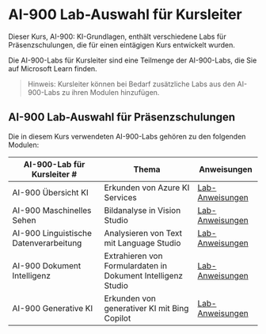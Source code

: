 # AI-900 Lab-Auswahl für Kursleiter

Dieser Kurs, AI-900: KI-Grundlagen, enthält verschiedene Labs für Präsenzschulungen, die für einen eintägigen Kurs entwickelt wurden.

Die AI-900-Labs für Kursleiter sind eine Teilmenge der AI-900-Labs, die Sie auf Microsoft Learn finden.

> Hinweis: Kursleiter können bei Bedarf zusätzliche Labs aus den AI-900-Labs zu ihren Modulen hinzufügen.

## AI-900 Lab-Auswahl für Präsenzschulungen

Die in diesem Kurs verwendeten AI-900-Labs gehören zu den folgenden Modulen: 

| AI-900-Lab für Kursleiter # | Thema | Anweisungen |
| --- | --- | --- |
| AI-900 Übersicht KI | Erkunden von Azure KI Services | [Lab-Anweisungen](https://go.microsoft.com/fwlink/?linkid=2250253) |
| AI-900 Maschinelles Sehen | Bildanalyse in Vision Studio | [Lab-Anweisungen](https://go.microsoft.com/fwlink/?linkid=2250145) |
| AI-900 Linguistische Datenverarbeitung | Analysieren von Text mit Language Studio | [Lab-Anweisungen](https://go.microsoft.com/fwlink/?linkid=2250314) |
| AI-900 Dokument Intelligenz | Extrahieren von Formulardaten in Dokument Intelligenz Studio | [Lab-Anweisungen](https://go.microsoft.com/fwlink/?linkid=2250315) |
| AI-900 Generative KI | Erkunden von generativer KI mit Bing Copilot | [Lab-Anweisungen](https://go.microsoft.com/fwlink/?linkid=2249955) |


